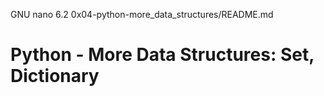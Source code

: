   GNU nano 6.2                0x04-python-more_data_structures/README.md                         
# Python - More Data Structures: Set, Dictionary
